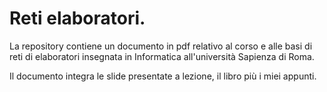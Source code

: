 # Reti elaboratori.
La repository contiene un documento in pdf relativo al corso e alle basi di reti di elaboratori insegnata in Informatica all'università Sapienza di Roma.

Il documento integra le slide presentate a lezione, il libro più i miei appunti. 
